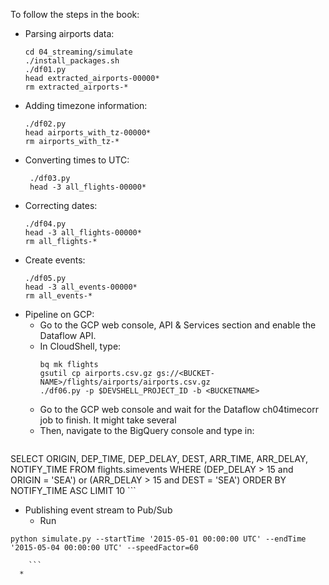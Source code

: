 To follow the steps in the book:
* Parsing airports data:
    ```
    cd 04_streaming/simulate
    ./install_packages.sh
    ./df01.py
    head extracted_airports-00000*
    rm extracted_airports-*
    ```
* Adding timezone information:
    ```
    ./df02.py
    head airports_with_tz-00000*
    rm airports_with_tz-*
    ```
* Converting times to UTC:
   ```
    ./df03.py
    head -3 all_flights-00000*
   ```
* Correcting dates:
    ```
    ./df04.py
    head -3 all_flights-00000*
    rm all_flights-*
    ```
* Create events:
     ```
    ./df05.py
    head -3 all_events-00000*
    rm all_events-*
    ```  
* Pipeline on GCP:
     * Go to the GCP web console, API & Services section and enable the Dataflow API.
     * In CloudShell, type:
       ```
       bq mk flights
       gsutil cp airports.csv.gz gs://<BUCKET-NAME>/flights/airports/airports.csv.gz
       ./df06.py -p $DEVSHELL_PROJECT_ID -b <BUCKETNAME> 
       ``` 
     * Go to the GCP web console and wait for the Dataflow ch04timecorr job to finish. It might take several  
     * Then, navigate to the BigQuery console and type in:
    ```
SELECT
  ORIGIN,
  DEP_TIME,
  DEP_DELAY,
  DEST,
  ARR_TIME,
  ARR_DELAY,
  NOTIFY_TIME
FROM
  flights.simevents
WHERE
  (DEP_DELAY > 15 and ORIGIN = 'SEA') or
  (ARR_DELAY > 15 and DEST = 'SEA')
ORDER BY NOTIFY_TIME ASC
LIMIT
  10
    ```
* Publishing event stream to Pub/Sub
  * Run
```
python simulate.py --startTime '2015-05-01 00:00:00 UTC' --endTime '2015-05-04 00:00:00 UTC' --speedFactor=60

    ```
  * 
    